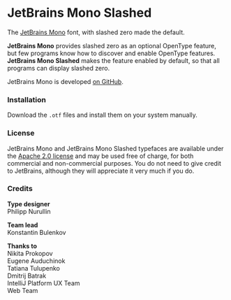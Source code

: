 # JetBrains Mono Slashed

The [JetBrains Mono](https://jetbrains.com/mono) font, with slashed zero made
the default.

**JetBrains Mono** provides slashed zero as an optional OpenType feature, but
few programs know how to discover and enable OpenType features.  **JetBrains
Mono Slashed** makes the feature enabled by default, so that all programs can
display slashed zero.

JetBrains Mono is developed [on GitHub](https://github.com/JetBrains/JetBrainsMono).

### Installation

Download the `.otf` files and install them on your system manually.

### License

JetBrains Mono and JetBrains Mono Slashed typefaces are available under the
[Apache 2.0 license](https://www.apache.org/licenses/LICENSE-2.0) and may be
used free of charge, for both commercial and non-commercial purposes.  You do
not need to give credit to JetBrains, although they will appreciate it very
much if you do.

### Credits

**Type designer**\
Philipp Nurullin

**Team lead**\
Konstantin Bulenkov

**Thanks to**\
Nikita Prokopov\
Eugene Auduchinok\
Tatiana Tulupenko\
Dmitrij Batrak\
IntelliJ Platform UX Team\
Web Team
